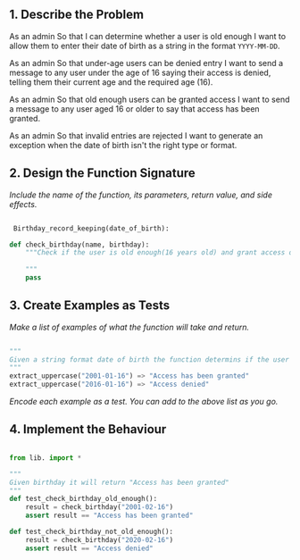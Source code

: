 ## 1. Describe the Problem

As an admin
So that I can determine whether a user is old enough
I want to allow them to enter their date of birth as a string in the format `YYYY-MM-DD`.

As an admin
So that under-age users can be denied entry
I want to send a message to any user under the age of 16 saying their access is denied, telling them their current age and the required age (16).

As an admin
So that old enough users can be granted access
I want to send a message to any user aged 16 or older to say that access has been granted.

As an admin
So that invalid entries are rejected
I want to generate an exception when the date of birth isn't the right type or format.

## 2. Design the Function Signature

_Include the name of the function, its parameters, return value, and side effects._

```python

 Birthday_record_keeping(date_of_birth):

def check_birthday(name, birthday):
    """Check if the user is old enough(16 years old) and grant access or deny
    
    """
    pass 
```

## 3. Create Examples as Tests

_Make a list of examples of what the function will take and return._

```python

"""
Given a string format date of birth the function determins if the user is old enough to grant access.
"""
extract_uppercase("2001-01-16") => "Access has been granted"
extract_uppercase("2016-01-16") => "Access denied"


```

_Encode each example as a test. You can add to the above list as you go._

## 4. Implement the Behaviour

```python

from lib. import *

"""
Given birthday it will return "Access has been granted"
"""
def test_check_birthday_old_enough():
    result = check_birthday("2001-02-16")
    assert result == "Access has been granted"

def test_check_birthday_not_old_enough():
    result = check_birthday("2020-02-16")
    assert result == "Access denied"

```